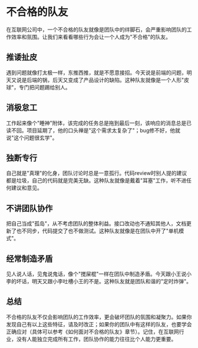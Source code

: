 # 不合格的队友

在互联网公司中，一个不合格的队友就像是团队中的绊脚石，会严重影响团队的工作效率和氛围。让我们来看看哪些行为会让一个人成为"不合格"的队友。

## 推诿扯皮

遇到问题就像打太极一样，东推西推，就是不愿意接招。今天说是前端的问题，明天又说是后端的锅，后天又变成了产品设计的缺陷。这种队友就像是一个人形"皮球"，专门把问题踢给别人。

## 消极怠工

工作起来像个"睡神"附体，该完成的任务总是拖到最后一刻，该响应的消息总是已读不回。项目延期了，他的口头禅是"这个需求太复杂了"；bug修不好，他就说"这个问题很玄学"。

## 独断专行

自己就是"真理"的化身，团队讨论时总是一意孤行。代码review时别人提的建议都是垃圾，自己的代码就是完美无缺。这种队友就像是戴着"耳塞"工作，听不进任何建议和意见。

## 不讲团队协作

把自己当成"孤岛"，从不考虑团队的整体利益。接口改动也不通知其他人，文档更新了也不同步，代码提交了也不做测试。这种队友就像是在团队中开了"单机模式"。

## 经常制造矛盾

见人说人话，见鬼说鬼话，像个"搅屎棍"一样在团队中制造矛盾。今天跟小王说小李的坏话，明天又跟小李吐槽小王的不是。这种队友就是团队和谐的"定时炸弹"。

## 总结

不合格的队友不仅会影响团队的工作效率，更会破坏团队的氛围和凝聚力。如果你发现自己有以上这些特征，请及时改正；如果你的团队中有这样的队友，也要学会正确应对（具体可以参考《如何面对不合格的队友》章节）。记住，在互联网行业，没有人能独立完成所有工作，团队协作的能力往往比个人能力更重要。